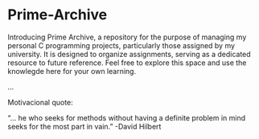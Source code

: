 # Prime-Archive
Introducing Prime Archive, a repository for the purpose of managing my personal C programming projects, particularly those assigned by my university. It is designed to organize assignments, serving as a dedicated resource to future reference. Feel free to explore this space and use the knowlegde here for your own learning.  

...

Motivacional quote:

“… he who seeks for methods without having a definite problem in mind seeks for the most part in vain.”
-David Hilbert
